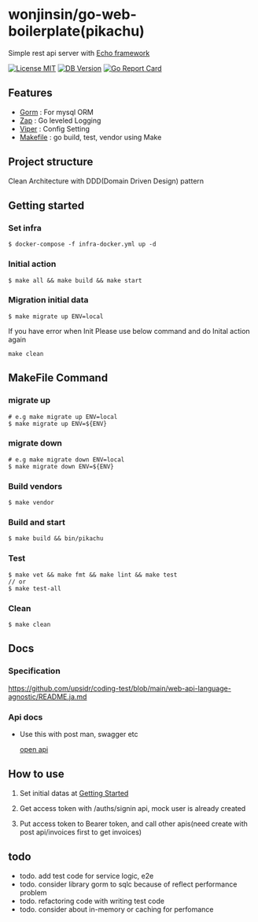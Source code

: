 # wonjinsin/go-web-boilerplate(pikachu)

Simple rest api server with [Echo framework](https://github.com/labstack/echo)

[![License MIT](https://img.shields.io/badge/License-MIT-green.svg)](http://opensource.org/licenses/MIT)
[![DB Version](https://img.shields.io/badge/DB-Mysql-blue)](https://www.mysql.com/)
[![Go Report Card](https://goreportcard.com/badge/github.com/StarpTech/go-web)](https://goreportcard.com/report/github.com/wonjinsin/go-web-boilerplate)

## Features

- [Gorm](https://github.com/go-gorm/gorm) : For mysql ORM
- [Zap](https://github.com/uber-go/zap) : Go leveled Logging
- [Viper](https://github.com/spf13/viper) : Config Setting
- [Makefile]() : go build, test, vendor using Make

## Project structure

Clean Architecture with DDD(Domain Driven Design) pattern

## Getting started

### Set infra

```
$ docker-compose -f infra-docker.yml up -d
```

### Initial action

```
$ make all && make build && make start
```

### Migration initial data

```
$ make migrate up ENV=local
```

If you have error when Init Please use below command and do Inital action again

```
make clean
```

## MakeFile Command

### migrate up

```
# e.g make migrate up ENV=local
$ make migrate up ENV=${ENV}
```

### migrate down

```
# e.g make migrate down ENV=local
$ make migrate down ENV=${ENV}
```

### Build vendors

```
$ make vendor
```

### Build and start

```
$ make build && bin/pikachu
```

### Test

```
$ make vet && make fmt && make lint && make test
// or
$ make test-all
```

### Clean

```
$ make clean
```

## Docs

### Specification

https://github.com/upsidr/coding-test/blob/main/web-api-language-agnostic/README.ja.md

### Api docs

- Use this with post man, swagger etc

  [open api](openapi/init.yml)

## How to use

1. Set initial datas at [Getting Started](#getting-started)

2. Get access token with /auths/signin api, mock user is already created

3. Put access token to Bearer token, and call other apis(need create with post api/invoices first to get invoices)

## todo

- todo. add test code for service logic, e2e
- todo. consider library gorm to sqlc because of reflect performance problem
- todo. refactoring code with writing test code
- todo. consider about in-memory or caching for perfomance
